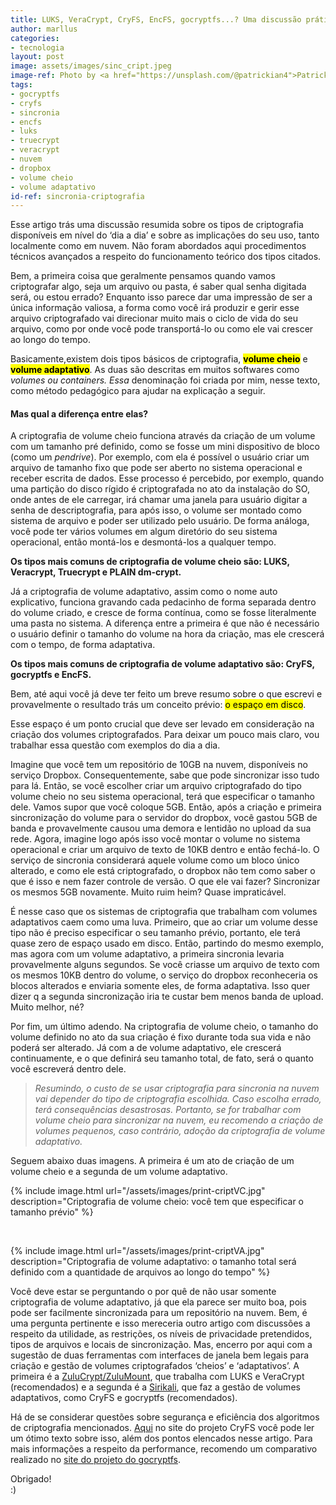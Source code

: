```yaml
---
title: LUKS, VeraCrypt, CryFS, EncFS, gocryptfs...? Uma discussão prática sobre sincronização de arquivos criptografados
author: marllus
categories:
- tecnologia
layout: post
image: assets/images/sinc_cript.jpeg
image-ref: Photo by <a href="https://unsplash.com/@patrickian4">Patrick Fore</a>
tags:
- gocryptfs
- cryfs
- sincronia
- encfs
- luks
- truecrypt
- veracrypt
- nuvem
- dropbox
- volume cheio
- volume adaptativo
id-ref: sincronia-criptografia
---
```


Esse artigo trás uma discussão resumida sobre os tipos de criptografia disponíveis em nível do ‘dia a dia’ e sobre as implicações do seu uso, tanto localmente como em nuvem. Não foram abordados aqui procedimentos técnicos avançados a respeito do funcionamento teórico dos tipos citados.

Bem, a primeira coisa que geralmente pensamos quando vamos criptografar algo, seja um arquivo ou pasta, é saber qual senha digitada será, ou estou errado? Enquanto isso parece dar uma impressão de ser a única informação valiosa, a forma como você irá produzir e gerir esse arquivo criptografado vai direcionar muito mais o ciclo de vida do seu arquivo, como por onde você pode transportá-lo ou como ele vai crescer ao longo do tempo.

Basicamente,existem dois tipos básicos de criptografia, **<mark>volume cheio</mark>** e **<mark>volume adaptativo</mark>**. As duas são descritas em muitos softwares como *volumes ou containers.* *Essa* denominação foi criada por mim, nesse texto, como método pedagógico para ajudar na explicação a seguir.

#### Mas qual a diferença entre elas?

A criptografia de volume cheio funciona através da criação de um volume com um tamanho pré definido, como se fosse um mini dispositivo de bloco (como um *pendrive*). Por exemplo, com ela é possível o usuário criar um arquivo de tamanho fixo que pode ser aberto no sistema operacional e receber escrita de dados. Esse processo é percebido, por exemplo, quando uma partição do disco rígido é criptografada no ato da instalação do SO, onde antes de ele carregar, irá chamar uma janela para usuário digitar a senha de descriptografia, para após isso, o volume ser montado como sistema de arquivo e poder ser utilizado pelo usuário. De forma análoga, você pode ter vários volumes em algum diretório do seu sistema operacional, então montá-los e desmontá-los a qualquer tempo.

**Os tipos mais comuns de criptografia de volume cheio são: LUKS, Veracrypt, Truecrypt e PLAIN dm-crypt.**

Já a criptografia de volume adaptativo, assim como o nome auto
explicativo, funciona gravando cada pedacinho de forma separada dentro do volume criado, e cresce de forma contínua, como se fosse literalmente uma pasta no sistema. A diferença entre a primeira é que não é necessário o usuário definir o tamanho do volume na hora da criação, mas ele crescerá com o tempo, de forma adaptativa.

**Os tipos mais comuns de criptografia de volume adaptativo são: CryFS, gocryptfs e EncFS.**

Bem, até aqui você já deve ter feito um breve resumo sobre o que
escrevi e provavelmente o resultado trás um conceito prévio: <mark>o espaço em disco</mark>.

Esse espaço é um ponto crucial que deve ser levado em consideração na criação dos volumes criptografados. Para deixar um pouco mais claro, vou trabalhar essa questão com exemplos do dia a dia.

Imagine que você tem um repositório de 10GB na nuvem, disponíveis no
serviço Dropbox. Consequentemente, sabe que pode sincronizar isso tudo para lá. Então, se você escolher criar um arquivo criptografado do tipo volume cheio no seu sistema operacional, terá que especificar o tamanho dele. Vamos supor que você coloque 5GB. Então, após a criação e primeira sincronização do volume para o servidor do dropbox, você gastou 5GB de banda e provavelmente causou uma demora e lentidão no upload da sua rede. Agora, imagine logo após isso você montar o volume no sistema operacional e criar um arquivo de texto de 10KB dentro e então fechá-lo. O serviço de sincronia considerará aquele volume como um bloco único alterado, e como ele está criptografado, o dropbox não tem como saber o que é isso e nem fazer controle de versão. O que ele vai fazer? Sincronizar os mesmos 5GB novamente. Muito ruim heim? Quase impraticável.

É nesse caso que os sistemas de criptografia que trabalham com volumes
adaptativos caem como uma luva. Primeiro, que ao criar um volume
desse tipo não é preciso especificar o seu tamanho prévio, portanto, ele terá quase zero de espaço usado em disco. Então, partindo do mesmo exemplo, mas agora com um volume adaptativo, a primeira sincronia levaria provavelmente alguns segundos. Se você criasse um arquivo de texto com os mesmos 10KB dentro do volume, o serviço do dropbox reconheceria os blocos alterados e enviaria somente eles, de forma adaptativa. Isso quer dizer q a segunda sincronização iria te custar bem menos banda de upload.
Muito melhor, né?

Por fim, um último adendo. Na criptografia de volume cheio, o tamanho do volume definido no ato da sua criação é fixo durante toda sua vida e não poderá ser alterado. Já com a de volume adaptativo, ele crescerá continuamente, e o que definirá seu tamanho total, de fato, será o quanto você escreverá dentro dele.

> *Resumindo, o custo de se usar criptografia para sincronia na nuvem vai depender do tipo de criptografia escolhida. Caso escolha errado, terá
> consequências desastrosas. Portanto, se for trabalhar com volume cheio para sincronizar na nuvem, eu recomendo a criação de volumes pequenos, caso contrário, adoção da criptografia de volume adaptativo.*

Seguem abaixo duas imagens. A primeira é um ato de criação de um volume
cheio e a segunda de um volume adaptativo.

{% include image.html url="/assets/images/print-criptVC.jpg" description="Criptografia de volume cheio: você tem que especificar o tamanho prévio" %}

<br>

{% include image.html url="/assets/images/print-criptVA.jpg" description="Criptografia de volume adaptativo: o tamanho total será definido com a quantidade de arquivos ao longo do tempo" %}

<p></p>

Você deve estar se perguntando o por quê de não usar somente criptografia de volume adaptativo, já que ela parece ser muito boa, pois pode ser facilmente sincronizada para um repositório na nuvem. Bem, é uma pergunta pertinente e isso mereceria outro artigo com discussões a respeito da utilidade, as restrições, os níveis de privacidade pretendidos, tipos de arquivos e locais de sincronização. Mas, encerro por aqui com a sugestão de duas ferramentas com interfaces de janela bem legais para criação e gestão de volumes criptografados ‘cheios’ e ‘adaptativos’. A primeira é a [ZuluCrypt/ZuluMount](https://mhogomchungu.github.io/zuluCrypt/), que trabalha com LUKS e VeraCrypt (recomendados) e a segunda é a [Sirikali](https://mhogomchungu.github.io/sirikali/), que faz a gestão de volumes adaptativos, como CryFS e gocryptfs (recomendados).

Há de se considerar questões sobre segurança e eficiência dos algoritmos de criptografia mencionados. [Aqui](https://www.cryfs.org/comparison/) no site do projeto CryFS você pode ler um ótimo texto sobre isso, além dos pontos elencados nesse artigo. Para mais informações a respeito da performance, recomendo um comparativo realizado no [site do projeto do gocryptfs](https://nuetzlich.net/gocryptfs/comparison/).

Obrigado!<br>:)
